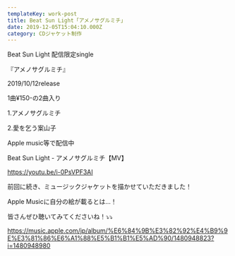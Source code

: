 ```yaml
---
templateKey: work-post
title: Beat Sun Light「アメノサグルミチ」
date: 2019-12-05T15:04:10.000Z
category: CDジャケット制作
---
```

Beat Sun Light  配信限定single

『アメノサグルミチ』

   2019/10/12release

1曲¥150-の2曲入り


1.アメノサグルミチ

2.愛を乞う案山子

Apple music等で配信中


Beat Sun Light - アメノサグルミチ【MV】

https://youtu.be/i-0PsVPF3AI

前回に続き、ミュージックジャケットを描かせていただきました！

Apple Musicに自分の絵が載るとは…！

皆さんぜひ聴いてみてくださいね！⤵︎⤵︎


https://music.apple.com/jp/album/%E6%84%9B%E3%82%92%E4%B9%9E%E3%81%86%E6%A1%88%E5%B1%B1%E5%AD%90/1480948823?i=1480948980
